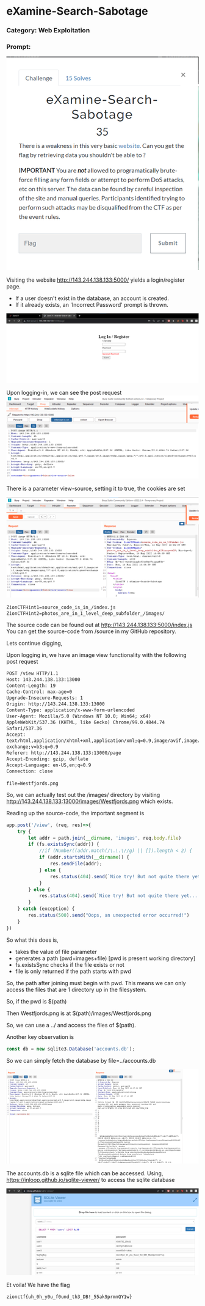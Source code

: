 # eXamine-Search-Sabotage
### Category: Web Exploitation

### Prompt:
![](images/examine-search-sabotage-prompt.png)

Visiting the website http://143.244.138.133:5000/ yields a login/register page.
- If a user doesn't exist in the database, an account is created.
- If it already exists, an 'Incorrect Password' prompt is thrown.

![](images/examine-search-sabotage-login.png)

Upon logging-in, we can see the post request
![](images/examine-search-sabotage-burp.png)

There is a parameter view-source, setting it to true, the cookies are set

![](images/examine-search-sabotage-burp2.png)
```
ZionCTFHint1=source_code_is_in_/index.js
ZionCTFHint2=photos_are_in_1_level_deep_subfolder_/images/
```

The source code can be found out at http://143.244.138.133:5000/index.js
You can get the source-code from /source in my GitHub repository.

Lets continue digging,

Upon logging in, we have an image view functionality with the following post request

```
POST /view HTTP/1.1
Host: 143.244.138.133:13000
Content-Length: 19
Cache-Control: max-age=0
Upgrade-Insecure-Requests: 1
Origin: http://143.244.138.133:13000
Content-Type: application/x-www-form-urlencoded
User-Agent: Mozilla/5.0 (Windows NT 10.0; Win64; x64) AppleWebKit/537.36 (KHTML, like Gecko) Chrome/99.0.4844.74 Safari/537.36
Accept: text/html,application/xhtml+xml,application/xml;q=0.9,image/avif,image/webp,image/apng,*/*;q=0.8,application/signed-exchange;v=b3;q=0.9
Referer: http://143.244.138.133:13000/page
Accept-Encoding: gzip, deflate
Accept-Language: en-US,en;q=0.9
Connection: close

file=Westfjords.png
```

So, we can actually test out the /images/ directory by visiting http://143.244.138.133:13000/images/Westfjords.png which exists.

Reading up the source-code, the important segment is

```js
app.post('/view', (req, res)=>{
    try {
        let addr = path.join(__dirname, 'images', req.body.file)
        if (fs.existsSync(addr)) {
            //if (Number((addr.match(/\.\.\//g) || []).length < 2) {
            if (addr.startsWith(__dirname)) {
                res.sendFile(addr);
            } else {
                res.status(404).send(`Nice try! But not quite there yet... `)
            }
        } else {
            res.status(404).send(`Nice try! But not quite there yet... `)
        }
    } catch (exception) {
        res.status(500).send("Oops, an unexpected error occurred!")
    }
})
```

So what this does is,
- takes the value of file parameter
- generates a path (pwd+images+file) [pwd is present working directory]
- fs.existsSync checks if the file exists or not
- file is only returned if the path starts with pwd

So, the path after joining must begin with pwd.
This means we can only access the files that are 1 directory up in the filesystem.

So, if the pwd is $(path)

Then Westfjords.png is at $(path)/images/Westfjords.png

So, we can use a ../ and access the files of $(path).

Another key observation is
```js
const db = new sqlite3.Database('accounts.db');
```

So we can simply fetch the database by file=../accounts.db

![](images/examine-search-sabotage-burp3.png)

The accounts.db is a sqlite file which can be accessed.
Using, https://inloop.github.io/sqlite-viewer/ to access the sqlite database

![](images/examine-search-sabotage-burp4.png)

Et voila! We have the flag

```
zionctf{uh_0h_y0u_f0und_th3_DB!_55ak9prmnQY1w}
```
